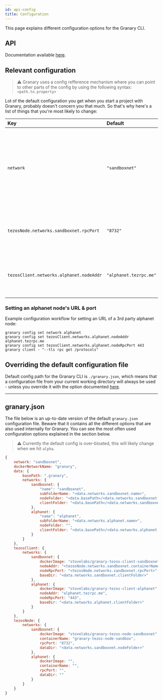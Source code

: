```yaml
---
id: api-config
title: Configuration
---
```


This page explains different configuration options for the Granary CLI.

## API

Documentation available [here](api-cli-commands.md#config).

## Relevant configuration

> ⚠️ Granary uses a config refference mechanism where you can point to other parts of the config by using the following syntax: `<path.to.property>`

Lot of the default configuration you get when you start a project with Granary, probably doesn't concern you that much. So that's why here's a list of things that you're most likely to change:

<div class="configuration-table">

|Key |Default |Available |Description|
|:---|:---|:---|:---|
|`network`   | `"sandboxnet"`   |`"sandboxnet"` `"alphanet"`   | Network name used for the node, client, config options etc., update this based on which network you're trying to work with.|
|`tezosNode.networks.sandboxnet.rpcPort`|`"8732"` | Whatever HTTP port your machine allows | Port number used to serve RPC services from the sandboxnet node|
|`tezosClient.networks.alphanet.nodeAddr` |`"alphanet.tezrpc.me"` | Any HTTP/HTTPS URL of an alphanet Tezos node | URL representing an alphanet Tezos node that the client will connect to|

</div>

### Setting an alphanet node's URL & port

Example configuration workflow for setting an URL of a 3rd party alphanet node:

```sh-session
granary config set network alphanet
granary config set tezosClient.networks.alphanet.nodeAddr alphanet.tezrpc.me
granary config set tezosClient.networks.alphanet.nodeRpcPort 443
granary client - "--tls rpc get /protocols" 
```

## Overriding the default configuration file

Default config path for the Granary CLI is `./granary.json`, which means that a configuration file from your current working directory will always be used - unless you override it with the option documented [here](api-cli-commands.md#setting-a-custom-config-path).


---


## granary.json

The file below is an up-to-date version of the default `granary.json` configuration file. Beware that it contains all the different options that are also used internally for Granary. You can see the most often used configuration options explained in the section below.

> ⚠️ Currently the default config is over-bloated, this will likely change when we hit `alpha`.


```js
{
    network: "sandboxnet",
    dockerNetworkName: "granary",
    data: {
        basePath: ".granary",
        networks: {
            sandboxnet: {
                "name": "sandboxnet",
                subFolderName: "<data.networks.sandboxnet.name>",
                nodeFolder: "<data.basePath>/<data.networks.sandboxnet.subFolderName>/node",
                clientFolder: "<data.basePath>/<data.networks.sandboxnet.subFolderName>/client"
            },
            alphanet: {
                "name": "alphanet",
                subFolderName: "<data.networks.alphanet.name>",
                nodeFolder: "",
                clientFolder: "<data.basePath>/<data.networks.alphanet.subFolderName>/client"
            }
        }
    },
    tezosClient: {
        networks: {
            sandboxnet: {
                dockerImage: "stovelabs/granary-tezos-client-sandboxnet",
                nodeAddr: "<tezosNode.networks.sandboxnet.containerName>",
                nodeRpcPort: "<tezosNode.networks.sandboxnet.rpcPort>",
                baseDir: "<data.networks.sandboxnet.clientFolder>"
            },
            alphanet: {
                dockerImage: "stovelabs/granary-tezos-client-alphanet",
                nodeAddr: "alphanet.tezrpc.me",
                nodeRpcPort: "443",
                baseDir: "<data.networks.alphanet.clientFolder>"
            }
        }
    },
    tezosNode: {
        networks: {
            sandboxnet: {
                dockerImage: "stovelabs/granary-tezos-node-sandboxnet",
                containerName: "granary-tezos-node-sandbox",
                rpcPort: "8732",
                dataDir: "<data.networks.sandboxnet.nodeFolder>"
            },
            alphanet: {
                dockerImage: "",
                containerName: "",
                rpcPort: "",
                dataDir: ""
            }
        }
    }
}
```